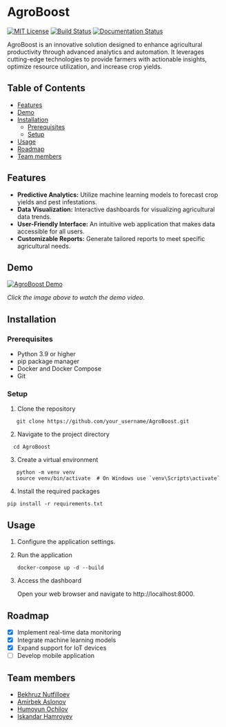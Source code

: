 # AgroBoost

[![MIT License](https://img.shields.io/badge/license-MIT-blue.svg)](LICENSE)
[![Build Status](https://img.shields.io/travis/your_username/AgroBoost.svg)](https://travis-ci.com/your_username/AgroBoost)
[![Documentation Status](https://readthedocs.org/projects/agroboost/badge/?version=latest)](https://agroboost.readthedocs.io/en/latest/?badge=latest)

AgroBoost is an innovative solution designed to enhance agricultural productivity through advanced analytics and
automation. It leverages cutting-edge technologies to provide farmers with actionable insights, optimize resource
utilization, and increase crop yields.

## Table of Contents

- [Features](#features)
- [Demo](#demo)
- [Installation](#installation)
    - [Prerequisites](#prerequisites)
    - [Setup](#setup)
- [Usage](#usage)
- [Roadmap](#roadmap)
- [Team members](#team-members)

## Features

- **Predictive Analytics:** Utilize machine learning models to forecast crop yields and pest infestations.
- **Data Visualization:** Interactive dashboards for visualizing agricultural data trends.
- **User-Friendly Interface:** An intuitive web application that makes data accessible for all users.
- **Customizable Reports:** Generate tailored reports to meet specific agricultural needs.

## Demo

[![AgroBoost Demo](https://img.youtube.com/vi/demo_video_id/0.jpg)](https://www.youtube.com/watch?v=demo_video_id)

*Click the image above to watch the demo video.*

## Installation

### Prerequisites

- Python 3.9 or higher
- pip package manager
- Docker and Docker Compose
- Git

### Setup

1. Clone the repository

`   
    git clone https://github.com/your_username/AgroBoost.git
`

2. Navigate to the project directory

`   cd AgroBoost
`

3. Create a virtual environment

```   
   python -m venv venv
   source venv/bin/activate  # On Windows use `venv\Scripts\activate`
```

4. Install the required packages

`pip install -r requirements.txt`

## Usage

1. Configure the application settings.

2. Run the application

   `docker-compose up -d --build`

3. Access the dashboard

   Open your web browser and navigate to http://localhost:8000.

## Roadmap

- [x] Implement real-time data monitoring
- [x] Integrate machine learning models
- [x] Expand support for IoT devices
- [ ] Develop mobile application

## Team members

- [Bekhruz Nutfilloev]()
- [Amirbek Aslonov]()
- [Humoyun Ochilov]()
- [Iskandar Hamroyev]()